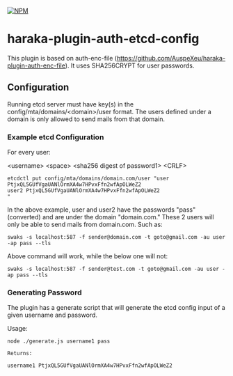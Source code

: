 [![NPM][npm-img]][npm-url]

# haraka-plugin-auth-etcd-config

This plugin is based on auth-enc-file (https://github.com/AuspeXeu/haraka-plugin-auth-enc-file).
It uses SHA256CRYPT for user passwords.


## Configuration
Running etcd server must have key(s) in the config/mta/domains/\<domain>/user format.
The users defined under a domain is only allowed to send mails from that domain.

### Example etcd Configuration

For every user:

\<username> \<space> \<sha256 digest of password1> \<CRLF>

```
etcdctl put config/mta/domains/domain.com/user "user PtjxQL5GUfVgaUANlOrmXA4w7HPvxFfn2wfApOLWeZ2
user2 PtjxQL5GUfVgaUANlOrmXA4w7HPvxFfn2wfApOLWeZ2
"
```
In the above example, user and user2 have the passwords "pass" (converted) and are under the domain "domain.com." These 2 users will only be able to send mails from domain.com.
Such as:
```
swaks -s localhost:587 -f sender@domain.com -t goto@gmail.com -au user -ap pass --tls
```
Above command will work, while the below one will not:
```
swaks -s localhost:587 -f sender@test.com -t goto@gmail.com -au user -ap pass --tls
```


### Generating Password

The plugin has a generate script that will generate the etcd config input of a given username and password.

Usage:
```
node ./generate.js username1 pass

Returns:

username1 PtjxQL5GUfVgaUANlOrmXA4w7HPvxFfn2wfApOLWeZ2
```




<!-- leave these buried at the bottom of the document -->
[npm-img]: https://nodei.co/npm/haraka-plugin-auth-etcd-config.png
[npm-url]: https://www.npmjs.com/package/haraka-plugin-auth-etcd-config
